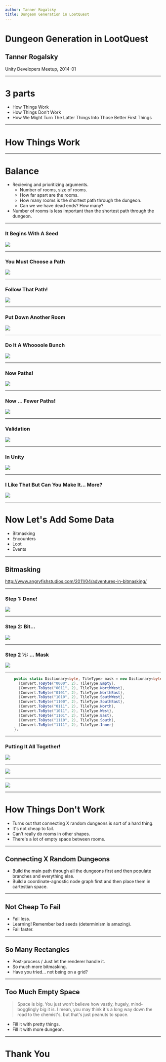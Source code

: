 ```yaml
---
author: Tanner Rogalsky
title: Dungeon Generation in LootQuest
---
```

# Dungeon Generation in LootQuest

## Tanner Rogalsky

Unity Developers Meetup, 2014-01

---

# 3 parts
- How Things Work
- How Things Don't Work
- How We Might Turn The Latter Things Into Those Better First Things

---

# How Things Work

---

# Balance
- Recieving and prioritizing arguments.
  - Number of rooms, size of rooms.
  - How far apart are the rooms.
  - How many rooms is the shortest path through the dungeon.
  - Can we we have dead ends? How many?
- Number of rooms is less important than the shortest path through the dungeon.

---

### It Begins With A Seed
![](images/construction1.png)

---

### You Must Choose a Path
![](images/construction2.png)

___

### Follow That Path!
![](images/construction3.png)

___

### Put Down Another Room
![](images/construction4.png)

___

### Do It A Whoooole Bunch
![](images/construction5.png)

___

### Now Paths!
![](images/construction6.png)

___

### Now ... Fewer Paths!
![](images/construction7.png)

___

### Validation
![](images/construction8.png)

___

### In Unity
![](images/dungeon_blank2.png)

___

### I Like That But Can You Make It... More?
![](images/dungeon_blank3.png)

___

# Now Let's Add Some Data
- Bitmasking
- Encounters
- Loot
- Events

___

## Bitmasking
http://www.angryfishstudios.com/2011/04/adventures-in-bitmasking/

___

### Step 1: Done!
![](images/bitmask1.png)

___

### Step 2: Bit...
![](images/bitmask2.png)

___

### Step 2 ½: ... Mask
![](images/bitmask3.png)

---

```csharp
    public static Dictionary<byte, TileType> mask = new Dictionary<byte, TileType>{
      {Convert.ToByte("0000", 2), TileType.Empty},
      {Convert.ToByte("0011", 2), TileType.NorthWest},
      {Convert.ToByte("0101", 2), TileType.NorthEast},
      {Convert.ToByte("1010", 2), TileType.SouthWest},
      {Convert.ToByte("1100", 2), TileType.SouthEast},
      {Convert.ToByte("0111", 2), TileType.North},
      {Convert.ToByte("1011", 2), TileType.West},
      {Convert.ToByte("1101", 2), TileType.East},
      {Convert.ToByte("1110", 2), TileType.South},
      {Convert.ToByte("1111", 2), TileType.Inner}
    };
```

___

### Putting It All Together!
![](images/dungeon1.png)

___

![](images/dungeon2.png)

___

![](images/dungeon4.png)

___

# How Things Don't Work
- Turns out that connecting X random dungeons is sort of a hard thing.
- It's not cheap to fail.
- Can't really do rooms in other shapes.
- There's a lot of empty space between rooms.

---

## Connecting X Random Dungeons
- Build the main path through all the dungeons first and then populate branches and everything else.
- Build a coordinate-agnostic node graph first and then place them in cartestian space.

---

## Not Cheap To Fail
- Fail less.
- Learning! Remember bad seeds (determinism is amazing).
- Fail faster.

---

## So Many Rectangles
- Post-process / Just let the renderer handle it.
- So much more bitmasking.
- Have you tried... not being on a grid?

---

## Too Much Empty Space
> Space is big. You just won't believe how vastly, hugely, mind- bogglingly big it is. I mean, you may think it's a long way down the road to the chemist's, but that's just peanuts to space.

- Fill it with pretty things.
- Fill it with more dungeon.

---

# Thank You
